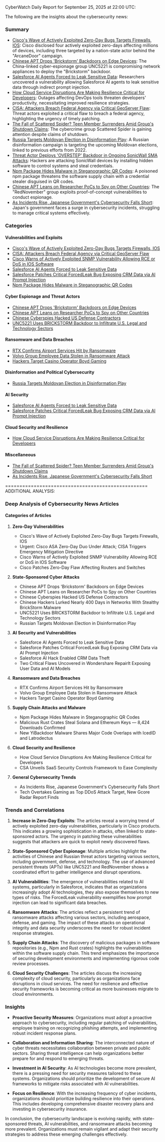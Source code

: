 CyberWatch Daily Report for September 25, 2025 at 22:00 UTC:

The following are the insights about the cybersecurity news:

### Summary
- [Cisco's Wave of Actively Exploited Zero-Day Bugs Targets Firewalls, IOS](https://www.darkreading.com/vulnerabilities-threats/cisco-actively-exploited-zero-day-bugs-firewalls-ios): Cisco disclosed four actively exploited zero-days affecting millions of devices, including three targeted by a nation-state actor behind the "ArcaneDoor" campaign.
- [Chinese APT Drops 'Brickstorm' Backdoors on Edge Devices](https://www.darkreading.com/cyberattacks-data-breaches/chinese-apt-brickstorm-backdoors-edge-devices): The China-linked cyber-espionage group UNC5221 is compromising network appliances to deploy the "Brickstorm" backdoor.
- [Salesforce AI Agents Forced to Leak Sensitive Data](https://www.darkreading.com/vulnerabilities-threats/salesforce-ai-agents-leak-sensitive-data): Researchers uncovered a vulnerability allowing Salesforce AI agents to leak sensitive data through indirect prompt injection.
- [How Cloud Service Disruptions Are Making Resilience Critical for Developers](https://www.darkreading.com/application-security/cloud-service-disruptions-make-resilience-critical-developers): Outages affecting DevOps tools threaten developers' productivity, necessitating improved resilience strategies.
- [CISA: Attackers Breach Federal Agency via Critical GeoServer Flaw](https://www.darkreading.com/cyberattacks-data-breaches/cisa-attackers-breach-federal-agency-critical-geoserver-flaw): Threat actors exploited a critical flaw to breach a federal agency, highlighting the urgency of timely patching.
- [The Fall of Scattered Spider? Teen Member Surrenders Amid Group's Shutdown Claims](https://www.darkreading.com/cybersecurity-operations/scattered-spider-surrenders-shutdown): The cybercrime group Scattered Spider is gaining attention despite claims of shutdown.
- [Russia Targets Moldovan Election in Disinformation Play](https://www.darkreading.com/cybersecurity-operations/russia-moldovan-election-disinformation): A Russian disinformation campaign is targeting the upcoming Moldovan elections, linked to previous efforts from 2022.
- [Threat Actor Deploys 'OVERSTEP' Backdoor in Ongoing SonicWall SMA Attacks](https://www.darkreading.com/cyberattacks-data-breaches/threat-actor-deploys-overstep-backdoor-in-ongoing-sonicwall-sma-attacks): Hackers are attacking SonicWall devices by installing hidden software to control systems and steal credentials.
- [Npm Package Hides Malware in Steganographic QR Codes](https://www.darkreading.com/application-security/npm-package-malware-stenographic-qr-codes): A poisoned npm package threatens the software supply chain with a credential stealer disguised in QR codes.
- [Chinese APT Leans on Researcher PoCs to Spy on Other Countries](https://www.darkreading.com/threat-intelligence/chinese-apt-oss-pocs-spy-countries): The "RedNovember" group exploits proof-of-concept vulnerabilities to conduct espionage.
- [As Incidents Rise, Japanese Government's Cybersecurity Falls Short](https://www.darkreading.com/cyber-risk/japanese-governments-cybersecurity-falls-short): Japan's government faces a surge in cybersecurity incidents, struggling to manage critical systems effectively.

### Categories

#### Vulnerabilities and Exploits
- [Cisco's Wave of Actively Exploited Zero-Day Bugs Targets Firewalls, IOS](https://www.darkreading.com/vulnerabilities-threats/cisco-actively-exploited-zero-day-bugs-firewalls-ios)
- [CISA: Attackers Breach Federal Agency via Critical GeoServer Flaw](https://www.darkreading.com/cyberattacks-data-breaches/cisa-attackers-breach-federal-agency-critical-geoserver-flaw)
- [Cisco Warns of Actively Exploited SNMP Vulnerability Allowing RCE or DoS in IOS Software](https://thehackernews.com/2025/09/cisco-warns-of-actively-exploited-snmp.html)
- [Salesforce AI Agents Forced to Leak Sensitive Data](https://www.darkreading.com/vulnerabilities-threats/salesforce-ai-agents-leak-sensitive-data)
- [Salesforce Patches Critical ForcedLeak Bug Exposing CRM Data via AI Prompt Injection](https://thehackernews.com/2025/09/salesforce-patches-critical-forcedleak.html)
- [Npm Package Hides Malware in Steganographic QR Codes](https://www.darkreading.com/application-security/npm-package-malware-stenographic-qr-codes)

#### Cyber Espionage and Threat Actors
- [Chinese APT Drops 'Brickstorm' Backdoors on Edge Devices](https://www.darkreading.com/cyberattacks-data-breaches/chinese-apt-brickstorm-backdoors-edge-devices)
- [Chinese APT Leans on Researcher PoCs to Spy on Other Countries](https://www.darkreading.com/threat-intelligence/chinese-apt-oss-pocs-spy-countries)
- [Chinese Cyberspies Hacked US Defense Contractors](https://www.securityweek.com/chinese-cyberspies-hacked-us-defense-contractors/)
- [UNC5221 Uses BRICKSTORM Backdoor to Infiltrate U.S. Legal and Technology Sectors](https://thehackernews.com/2025/09/unc5221-uses-brickstorm-backdoor-to.html)

#### Ransomware and Data Breaches
- [RTX Confirms Airport Services Hit by Ransomware](https://www.securityweek.com/rtx-confirms-airport-services-hit-by-ransomware/)
- [Volvo Group Employee Data Stolen in Ransomware Attack](https://www.securityweek.com/volvo-group-employee-data-stolen-in-ransomware-attack/)
- [Hackers Target Casino Operator Boyd Gaming](https://www.securityweek.com/hackers-target-casino-operator-boyd-gaming/)

#### Disinformation and Political Cybersecurity
- [Russia Targets Moldovan Election in Disinformation Play](https://www.darkreading.com/cybersecurity-operations/russia-moldovan-election-disinformation)

#### AI Security
- [Salesforce AI Agents Forced to Leak Sensitive Data](https://www.darkreading.com/vulnerabilities-threats/salesforce-ai-agents-leak-sensitive-data)
- [Salesforce Patches Critical ForcedLeak Bug Exposing CRM Data via AI Prompt Injection](https://thehackernews.com/2025/09/salesforce-patches-critical-forcedleak.html)

#### Cloud Security and Resilience
- [How Cloud Service Disruptions Are Making Resilience Critical for Developers](https://www.darkreading.com/application-security/cloud-service-disruptions-make-resilience-critical-developers)

#### Miscellaneous
- [The Fall of Scattered Spider? Teen Member Surrenders Amid Group's Shutdown Claims](https://www.darkreading.com/cybersecurity-operations/scattered-spider-surrenders-shutdown)
- [As Incidents Rise, Japanese Government's Cybersecurity Falls Short](https://www.darkreading.com/cyber-risk/japanese-governments-cybersecurity-falls-short)

==================================================
ADDITIONAL ANALYSIS:

### Deep Analysis of Cybersecurity News Articles

#### Categories of Articles

1. **Zero-Day Vulnerabilities**
   - Cisco's Wave of Actively Exploited Zero-Day Bugs Targets Firewalls, IOS
   - Urgent: Cisco ASA Zero-Day Duo Under Attack; CISA Triggers Emergency Mitigation Directive
   - Cisco Warns of Actively Exploited SNMP Vulnerability Allowing RCE or DoS in IOS Software
   - Cisco Patches Zero-Day Flaw Affecting Routers and Switches

2. **State-Sponsored Cyber Attacks**
   - Chinese APT Drops 'Brickstorm' Backdoors on Edge Devices
   - Chinese APT Leans on Researcher PoCs to Spy on Other Countries
   - Chinese Cyberspies Hacked US Defense Contractors
   - Chinese Hackers Lurked Nearly 400 Days in Networks With Stealthy BrickStorm Malware
   - UNC5221 Uses BRICKSTORM Backdoor to Infiltrate U.S. Legal and Technology Sectors
   - Russian Targets Moldovan Election in Disinformation Play

3. **AI Security and Vulnerabilities**
   - Salesforce AI Agents Forced to Leak Sensitive Data
   - Salesforce Patches Critical ForcedLeak Bug Exposing CRM Data via AI Prompt Injection
   - Salesforce AI Hack Enabled CRM Data Theft
   - Two Critical Flaws Uncovered in Wondershare RepairIt Exposing User Data and AI Models

4. **Ransomware and Data Breaches**
   - RTX Confirms Airport Services Hit by Ransomware
   - Volvo Group Employee Data Stolen in Ransomware Attack
   - Hackers Target Casino Operator Boyd Gaming

5. **Supply Chain Attacks and Malware**
   - Npm Package Hides Malware in Steganographic QR Codes
   - Malicious Rust Crates Steal Solana and Ethereum Keys — 8,424 Downloads Confirmed
   - New YiBackdoor Malware Shares Major Code Overlaps with IcedID and Latrodectus

6. **Cloud Security and Resilience**
   - How Cloud Service Disruptions Are Making Resilience Critical for Developers
   - CSA Unveils SaaS Security Controls Framework to Ease Complexity

7. **General Cybersecurity Trends**
   - As Incidents Rise, Japanese Government's Cybersecurity Falls Short
   - Tech Overtakes Gaming as Top DDoS Attack Target, New Gcore Radar Report Finds

### Trends and Correlations

1. **Increase in Zero-Day Exploits**: The articles reveal a worrying trend of actively exploited zero-day vulnerabilities, particularly in Cisco products. This indicates a growing sophistication in attacks, often linked to state-sponsored actors. The urgency in patching these vulnerabilities suggests that attackers are quick to exploit newly discovered flaws.

2. **State-Sponsored Cyber Espionage**: Multiple articles highlight the activities of Chinese and Russian threat actors targeting various sectors, including government, defense, and technology. The use of advanced persistent threats (APTs) like UNC5221 and RedNovember shows a coordinated effort to gather intelligence and disrupt operations.

3. **AI Vulnerabilities**: The emergence of vulnerabilities related to AI systems, particularly in Salesforce, indicates that as organizations increasingly adopt AI technologies, they also expose themselves to new types of risks. The ForcedLeak vulnerability exemplifies how prompt injection can lead to significant data breaches.

4. **Ransomware Attacks**: The articles reflect a persistent trend of ransomware attacks affecting various sectors, including aerospace, defense, and gaming. The impact of these attacks on operational integrity and data security underscores the need for robust incident response strategies.

5. **Supply Chain Attacks**: The discovery of malicious packages in software repositories (e.g., Npm and Rust crates) highlights the vulnerabilities within the software supply chain. This trend emphasizes the importance of securing development environments and implementing rigorous code review processes.

6. **Cloud Security Challenges**: The articles discuss the increasing complexity of cloud security, particularly as organizations face disruptions in cloud services. The need for resilience and effective security frameworks is becoming critical as more businesses migrate to cloud environments.

### Insights

- **Proactive Security Measures**: Organizations must adopt a proactive approach to cybersecurity, including regular patching of vulnerabilities, employee training on recognizing phishing attempts, and implementing robust incident response plans.

- **Collaboration and Information Sharing**: The interconnected nature of cyber threats necessitates collaboration between private and public sectors. Sharing threat intelligence can help organizations better prepare for and respond to emerging threats.

- **Investment in AI Security**: As AI technologies become more prevalent, there is a pressing need for security measures tailored to these systems. Organizations should prioritize the development of secure AI frameworks to mitigate risks associated with AI vulnerabilities.

- **Focus on Resilience**: With the increasing frequency of cyber incidents, organizations should prioritize building resilience into their operations. This includes developing comprehensive disaster recovery plans and investing in cybersecurity insurance.

In conclusion, the cybersecurity landscape is evolving rapidly, with state-sponsored threats, AI vulnerabilities, and ransomware attacks becoming more prevalent. Organizations must remain vigilant and adapt their security strategies to address these emerging challenges effectively.